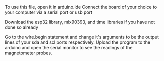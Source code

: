 To use this file, open it in arduino.ide 
Connect the board of your choice to your computer via a serial port or usb port

Download the esp32 library, mlx90393, and time libraries if you have not done so already

Go to the wire.begin statement and change it's arguments to be the output lines of your sda and scl ports respectively.
Upload the program to the arduino and open the serial monitor to see the readings of the magnetometer probes.
